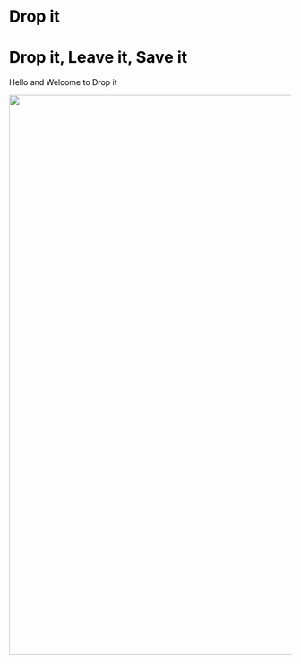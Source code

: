 <meta name="viewport" content="width=device-width, initial-scale=1">
<style>
body {
  margin: 0;
}

/* Style the header */
.header {
    background-color: lightblue;
    padding: 10px;
    text-align: center;
}
</style>
</head>
<body>

<div class="header">
  <h1>Drop it</h1>
</div>

<head>
<style>
   body {
    color: black;
  }

  h1 {
    color: blue;
}
</style>
</head>
<body>

<h1>Drop it, Leave it, Save it</h1>
<p>Hello and Welcome to Drop it </p>
<img src="https://ak6.picdn.net/shutterstock/videos/9825776/thumb/1.jpg" style="width:1000px;height:px;">
